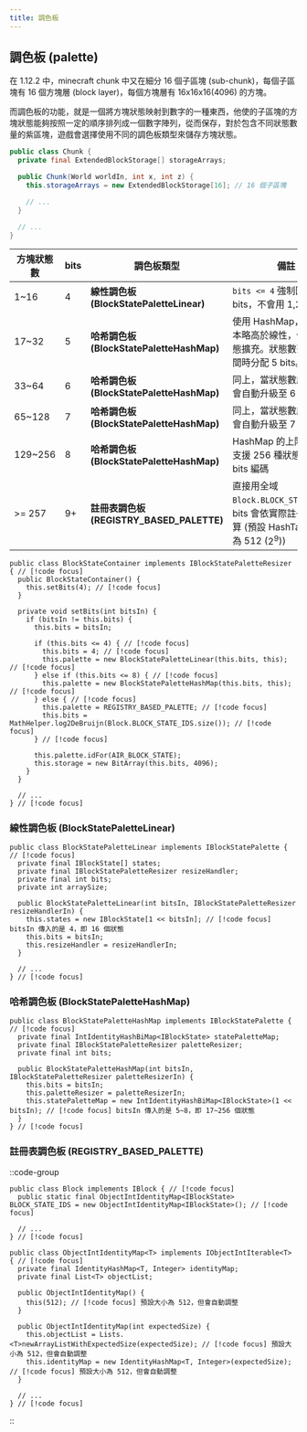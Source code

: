 ```yaml
---
title: 調色板
---
```


## 調色板 (palette)

在 1.12.2 中，minecraft chunk 中又在細分 16 個子區塊 (sub-chunk)，每個子區塊有 16 個方塊層 (block layer)，每個方塊層有 16x16x16(4096) 的方塊。

而調色板的功能，就是一個將方塊狀態映射到數字的一種東西，他使的子區塊的方塊狀態能夠按照一定的順序排列成一個數字陣列，從而保存，對於包含不同狀態數量的紫區塊，遊戲會選擇使用不同的調色板類型來儲存方塊狀態。

```java [Chunk.java]
public class Chunk {
  private final ExtendedBlockStorage[] storageArrays;

  public Chunk(World worldIn, int x, int z) {
    this.storageArrays = new ExtendedBlockStorage[16]; // 16 個子區塊

    // ...
  }

  // ...
}
```

| 方塊狀態數 | bits | 調色板類型                                | 備註                                                                                              |
| ---------- | ---- | ----------------------------------------- | ------------------------------------------------------------------------------------------------- |
| 1~16       | 4    | **線性調色板 (BlockStatePaletteLinear)**  | `bits <= 4` 強制固定 4 bits，不會用 1,2,3 bits                                                    |
| 17~32      | 5    | **哈希調色板 (BlockStatePaletteHashMap)** | 使用 HashMap，查找成本略高於線性，但支援動態擴充。狀態數落在此區間時分配 5 bits。                 |
| 33~64      | 6    | **哈希調色板 (BlockStatePaletteHashMap)** | 同上，當狀態數超過 32 會自動升級至 6 bits                                                         |
| 65~128     | 7    | **哈希調色板 (BlockStatePaletteHashMap)** | 同上，當狀態數超過 64 會自動升級至 7 bits                                                         |
| 129~256    | 8    | **哈希調色板 (BlockStatePaletteHashMap)** | HashMap 的上限，最多支援 256 種狀態，對應 8 bits 編碼                                             |
| >= 257     | 9+   | **註冊表調色板 (REGISTRY_BASED_PALETTE)** | 直接用全域 `Block.BLOCK_STATE_IDS`，bits 會依實際註冊數量計算 (預設 HashTableSize 為 512 ($2^9$)) |

```java{1,3,10-18,26} [BlockStateContainer.java] collapse height=150 line-numbers
public class BlockStateContainer implements IBlockStatePaletteResizer { // [!code focus]
  public BlockStateContainer() {
    this.setBits(4); // [!code focus]
  }

  private void setBits(int bitsIn) {
    if (bitsIn != this.bits) {
      this.bits = bitsIn;

      if (this.bits <= 4) { // [!code focus]
        this.bits = 4; // [!code focus]
        this.palette = new BlockStatePaletteLinear(this.bits, this); // [!code focus]
      } else if (this.bits <= 8) { // [!code focus]
        this.palette = new BlockStatePaletteHashMap(this.bits, this); // [!code focus]
      } else { // [!code focus]
        this.palette = REGISTRY_BASED_PALETTE; // [!code focus]
        this.bits = MathHelper.log2DeBruijn(Block.BLOCK_STATE_IDS.size()); // [!code focus]
      } // [!code focus]

      this.palette.idFor(AIR_BLOCK_STATE);
      this.storage = new BitArray(this.bits, 4096);
    }
  }

  // ...
} // [!code focus]
```

### 線性調色板 (BlockStatePaletteLinear)

```java{1,8,14} [BlockStatePaletteLinear.java] collapse height=150 line-numbers
public class BlockStatePaletteLinear implements IBlockStatePalette { // [!code focus]
  private final IBlockState[] states;
  private final IBlockStatePaletteResizer resizeHandler;
  private final int bits;
  private int arraySize;

  public BlockStatePaletteLinear(int bitsIn, IBlockStatePaletteResizer resizeHandlerIn) {
    this.states = new IBlockState[1 << bitsIn]; // [!code focus] bitsIn 傳入的是 4，即 16 個狀態
    this.bits = bitsIn;
    this.resizeHandler = resizeHandlerIn;
  }

  // ...
} // [!code focus]
```

### 哈希調色板 (BlockStatePaletteHashMap)

```java{1,9,11} [BlockStatePaletteHashMap.java] collapse height=150 line-numbers
public class BlockStatePaletteHashMap implements IBlockStatePalette { // [!code focus]
  private final IntIdentityHashBiMap<IBlockState> statePaletteMap;
  private final IBlockStatePaletteResizer paletteResizer;
  private final int bits;

  public BlockStatePaletteHashMap(int bitsIn, IBlockStatePaletteResizer paletteResizerIn) {
    this.bits = bitsIn;
    this.paletteResizer = paletteResizerIn;
    this.statePaletteMap = new IntIdentityHashBiMap<IBlockState>(1 << bitsIn); // [!code focus] bitsIn 傳入的是 5~8，即 17~256 個狀態
  }
} // [!code focus]
```

### 註冊表調色板 (REGISTRY_BASED_PALETTE)

::code-group

```java{1,2,5} [Block.java] collapse height=150 line-numbers
public class Block implements IBlock { // [!code focus]
  public static final ObjectIntIdentityMap<IBlockState> BLOCK_STATE_IDS = new ObjectIntIdentityMap<IBlockState>(); // [!code focus]

  // ...
} // [!code focus]
```

```java{1,6,10,11,15} [ObjectIntIdentityMap.java] collapse height=150 line-numbers
public class ObjectIntIdentityMap<T> implements IObjectIntIterable<T> { // [!code focus]
  private final IdentityHashMap<T, Integer> identityMap;
  private final List<T> objectList;

  public ObjectIntIdentityMap() {
    this(512); // [!code focus] 預設大小為 512，但會自動調整
  }

  public ObjectIntIdentityMap(int expectedSize) {
    this.objectList = Lists.<T>newArrayListWithExpectedSize(expectedSize); // [!code focus] 預設大小為 512，但會自動調整
    this.identityMap = new IdentityHashMap<T, Integer>(expectedSize); // [!code focus] 預設大小為 512，但會自動調整
  }

  // ...
} // [!code focus]
```

::
